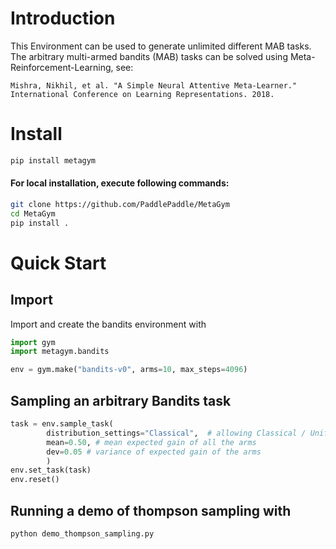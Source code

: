 # Introduction

This Environment can be used to generate unlimited different MAB tasks.<br>
The arbitrary multi-armed bandits (MAB) tasks can be solved using Meta-Reinforcement-Learning, see:

```
Mishra, Nikhil, et al. "A Simple Neural Attentive Meta-Learner." International Conference on Learning Representations. 2018.
```

# Install

```bash
pip install metagym
```

#### For local installation, execute following commands:

```bash
git clone https://github.com/PaddlePaddle/MetaGym
cd MetaGym
pip install .
```

# Quick Start

## Import

Import and create the bandits environment with 
```python
import gym
import metagym.bandits

env = gym.make("bandits-v0", arms=10, max_steps=4096)
```

## Sampling an arbitrary Bandits task
```python
task = env.sample_task(
        distribution_settings="Classical",  # allowing Classical / Uniform / Gaussian
        mean=0.50, # mean expected gain of all the arms
        dev=0.05 # variance of expected gain of the arms
        )
env.set_task(task)
env.reset()
```

## Running a demo of thompson sampling with
```script
python demo_thompson_sampling.py
```
